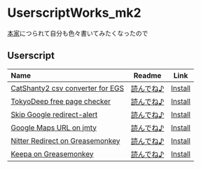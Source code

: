 # UserscriptWorks_mk2

[本家](https://github.com/PC-CNT/UserscriptWorks)につられて自分も色々書いてみたくなったので

## Userscript

| Name | Readme | Link |
| :- | :-: | :-: |
| [CatShanty2 csv converter for EGS](./CS2csv4EGS/) | [読んでね♪](./CS2csv4EGS/README.md) | [Install](./CS2csv4EGS/CS2csv4EGS.user.js?raw=1) |
| [TokyoDeep free page checker](./TokyoDeep_fpc/) | [読んでね♪](./TokyoDeep_fpc/README.md) | [Install](./TokyoDeep_fpc/TokyoDeep_fpc.user.js?raw=1) |
| [Skip Google redirect-alert](./Skip_redirect/) | [読んでね♪](./Skip_redirect/README.md) | [Install](./Skip_redirect/Skip_redirect.user.js?raw=1) |
| [Google Maps URL on jmty](./Gmap_jmty/) | [読んでね♪](./Gmap_jmty/README.md) | [Install](./Gmap_jmty/Gmap_jmty.user.js?raw=1) |
| [Nitter Redirect on Greasemonkey](./Nitter_on_gm/) | [読んでね♪](./Nitter_on_gm/README.md) | [Install](./Nitter_on_gm/Nitter_on_gm.user.js?raw=1) |
| [Keepa on Greasemonkey](./Keepa_on_gm/) | [読んでね♪](./Keepa_on_gm/README.md) | [Install](./Keepa_on_gm/Keepa_on_gm.user.js?raw=1) |